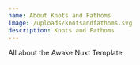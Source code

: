 ```yaml
---
name: About Knots and Fathoms
image: /uploads/knotsandfathoms.svg
description: Knots and Fathoms
---
```

All about the Awake Nuxt Template
